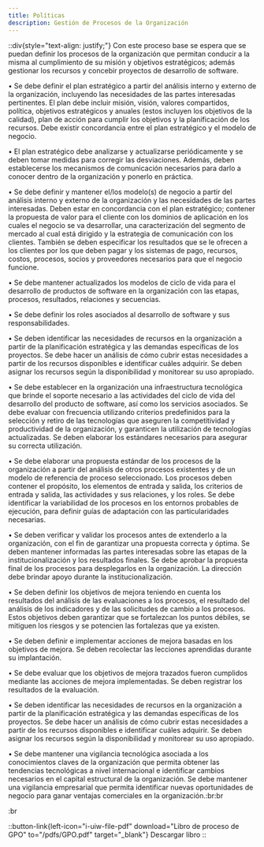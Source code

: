 ```yaml
---
title: Políticas
description: Gestión de Procesos de la Organización
---
```


::div{style="text-align: justify;"}
Con este proceso base se espera que se puedan definir los procesos de la organización que permitan conducir a la misma al cumplimiento de su misión y objetivos estratégicos; además gestionar los recursos y concebir proyectos de desarrollo de software.


• Se debe definir el plan estratégico a partir del análisis interno y externo de la organización, incluyendo las necesidades de las partes interesadas pertinentes. El plan debe incluir misión, visión, valores compartidos, política, objetivos estratégicos y anuales (estos incluyen los objetivos de la calidad), plan de acción para cumplir los objetivos y la planificación de los recursos. Debe existir concordancia entre el plan estratégico y el modelo de negocio.

• El plan estratégico debe analizarse y actualizarse periódicamente y se deben tomar medidas para corregir las desviaciones. Además, deben establecerse los mecanismos de comunicación necesarios para darlo a conocer dentro de la organización y ponerlo en práctica.

• Se debe definir y mantener el/los modelo(s) de negocio a partir del análisis interno y externo de la organización y las necesidades de las partes interesadas. Deben estar en concordancia con el plan estratégico; contener la propuesta de valor para el cliente con los dominios de aplicación en los cuales el negocio se va desarrollar, una caracterización del segmento de mercado al cual está dirigido y la estrategia de comunicación con los clientes. También se deben especificar los resultados que se le ofrecen a los clientes por los que deben pagar y los sistemas de pago, recursos, costos, procesos, socios y proveedores necesarios para que el negocio funcione.

• Se debe mantener actualizados los modelos de ciclo de vida para el desarrollo de productos de software en la organización con las etapas, procesos, resultados, relaciones y secuencias.

• Se debe definir los roles asociados al desarrollo de software y sus responsabilidades.

• Se deben identificar las necesidades de recursos en la organización a partir de la planificación estratégica y las demandas específicas de los proyectos. Se debe hacer un análisis de cómo cubrir estas necesidades a partir de los recursos disponibles e identificar cuáles adquirir. Se deben asignar los recursos según la disponibilidad y monitorear su uso apropiado.

• Se debe establecer en la organización una infraestructura tecnológica que brinde el soporte necesario a las actividades del ciclo de vida del desarrollo del producto de software, así como los servicios asociados. Se debe evaluar con frecuencia utilizando criterios predefinidos para la selección y retiro de las tecnologías que aseguren la competitividad y productividad de la organización, y garanticen la utilización de tecnologías actualizadas. Se deben elaborar los estándares necesarios para asegurar su correcta utilización.

• Se debe elaborar una propuesta estándar de los procesos de la organización a partir del análisis de otros procesos existentes y de un modelo de referencia de proceso seleccionado. Los procesos deben contener el propósito, los elementos de entrada y salida, los criterios de entrada y salida, las actividades y sus relaciones, y los roles. Se debe identificar la variabilidad de los procesos en los entornos probables de ejecución, para definir guías de adaptación con las particularidades necesarias.

• Se deben verificar y validar los procesos antes de extenderlo a la organización, con el fin de garantizar una propuesta correcta y óptima. Se deben mantener informadas las partes interesadas sobre las etapas de la institucionalización y los resultados finales. Se debe aprobar la propuesta final de los procesos para desplegarlos en la organización. La dirección debe brindar apoyo durante la institucionalización.

• Se deben definir los objetivos de mejora teniendo en cuenta los resultados del análisis de las evaluaciones a los procesos, el resultado del análisis de los indicadores y de las solicitudes de cambio a los procesos. Estos objetivos deben garantizar que se fortalezcan los puntos débiles, se mitiguen los riesgos y se potencien las fortalezas que ya existen.

• Se deben definir e implementar acciones de mejora basadas en los objetivos de mejora. Se deben recolectar las lecciones aprendidas durante su implantación.

• Se debe evaluar que los objetivos de mejora trazados fueron cumplidos mediante las acciones de mejora implementadas. Se deben registrar los resultados de la evaluación.

• Se deben identificar las necesidades de recursos en la organización a partir de la planificación estratégica y las demandas específicas de los proyectos. Se debe hacer un análisis de cómo cubrir estas necesidades a partir de los recursos disponibles e identificar cuáles adquirir. Se deben asignar los recursos según la disponibilidad y monitorear su uso apropiado.

• Se debe mantener una vigilancia tecnológica asociada a los conocimientos claves de la organización que permita obtener las tendencias tecnológicas a nivel internacional e identificar cambios necesarios en el capital estructural de la organización. Se debe mantener una vigilancia empresarial que permita identificar nuevas oportunidades de negocio para ganar ventajas comerciales en la organización.:br:br

:br

::button-link{left-icon="i-uiw-file-pdf" download="Libro de proceso de GPO" to="/pdfs/GPO.pdf" target="_blank"}
  Descargar libro
::